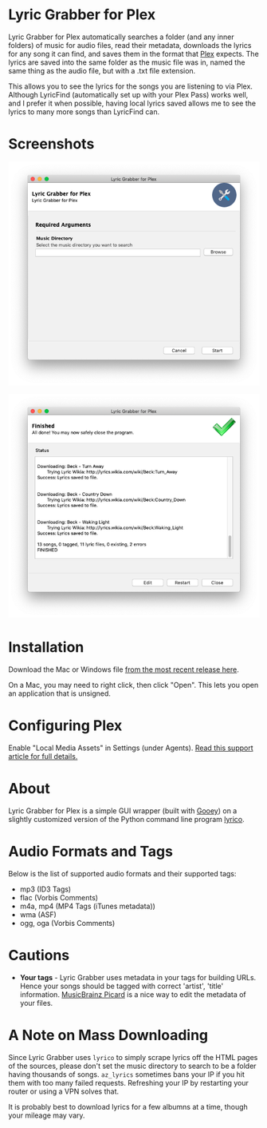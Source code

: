 Lyric Grabber for Plex
=======================

Lyric Grabber for Plex automatically searches a folder (and any inner folders) of music for audio files, read their metadata, downloads the lyrics for any song it can find, and saves them in the format that [Plex](https://www.plex.tv/) expects. The lyrics are saved into the same folder as the music file was in, named the same thing as the audio file, but with a .txt file extension.

This allows you to see the lyrics for the songs you are listening to via Plex. Although LyricFind (automatically set up with your Plex Pass) works well, and I prefer it when possible, having local lyrics saved allows me to see the lyrics to many more songs than LyricFind can.

Screenshots
===========

![Screenshot of the main window of Lyric Grabber for Plex](lyric-grabber-screenshot.png)

![Screenshot of a completed search](lyric-grabber-completed-screenshot.png)


Installation
=============

Download the Mac or Windows file [from the most recent release here](https://github.com/schellenberg/lyric-grabber-for-plex/releases). 

On a Mac, you may need to right click, then click "Open". This lets you open an application that is unsigned.


Configuring Plex
=================

Enable "Local Media Assets" in Settings (under Agents). [Read this support article for full details.](https://support.plex.tv/articles/215916117-adding-local-lyrics/)


About
======

Lyric Grabber for Plex is a simple GUI wrapper (built with [Gooey](https://github.com/chriskiehl/Gooey)) on a slightly customized version of the Python command line program [lyrico](https://github.com/abhimanyuPathania/lyrico).


Audio Formats and Tags
=======================
Below is the list of supported audio formats and their supported tags:
- mp3 (ID3 Tags)
- flac (Vorbis Comments)
- m4a, mp4 (MP4 Tags (iTunes metadata))
- wma (ASF)
- ogg, oga (Vorbis Comments)


Cautions
====================

- **Your tags** - Lyric Grabber uses metadata in your tags for building URLs. Hence your songs should be tagged with correct 'artist', 'title' information. [MusicBrainz Picard](https://picard.musicbrainz.org/) is a nice way to edit the metadata of your files.


A Note on Mass Downloading
===========================

Since Lyric Grabber uses `lyrico` to simply scrape lyrics off the HTML pages of the sources, please don't set the music directory to search to be a folder having thousands of songs. `az_lyrics` sometimes bans your IP if you hit them with too many failed requests. Refreshing your IP by restarting your router or using a VPN solves that.

It is probably best to download lyrics for a few albumns at a time, though your mileage may vary.
